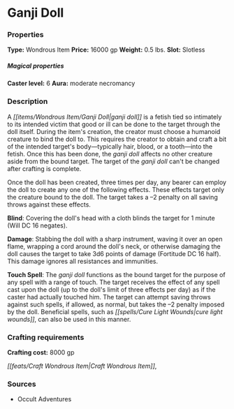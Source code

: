 ﻿---
Title: "Ganji Doll"
Type: "Wondrous Item"
Price: "16000 gp"
Weight: "0.5 lbs."
Slot: "Slotless"
Caster level: "6"
Aura: "moderate necromancy"
Description: |
  "A _ganji doll_ is a fetish tied so intimately to its intended victim that good or ill can be done to the target through the doll itself. During the item's creation, the creator must choose a humanoid creature to bind the doll to. This requires the creator to obtain and craft a bit of the intended target's body—typically hair, blood, or a tooth—into the fetish. Once this has been done, the _ganji doll_ affects no other creature aside from the bound target. The target of the _ganji doll_ can't be changed after crafting is complete.
  Once the doll has been created, three times per day, any bearer can employ the doll to create any one of the following effects. These effects target only the creature bound to the doll. The target takes a –2 penalty on all saving throws against these effects.
  **Blind**: Covering the doll's head with a cloth blinds the target for 1 minute (Will DC 16 negates).
  **Damage**: Stabbing the doll with a sharp instrument, waving it over an open flame, wrapping a cord around the doll's neck, or otherwise damaging the doll causes the target to take 3d6 points of damage (Fortitude DC 16 half). This damage ignores all resistances and immunities.
  **Touch Spell**: The _ganji doll_ functions as the bound target for the purpose of any spell with a range of touch. The target receives the effect of any spell cast upon the doll (up to the doll's limit of three effects per day) as if the caster had actually touched him. The target can attempt saving throws against such spells, if allowed, as normal, but takes the –2 penalty imposed by the doll. Beneficial spells, such as _cure light wounds_, can also be used in this manner."
Crafting cost: "8000 gp"
Sources: "['Occult Adventures']"
---

# Ganji Doll

### Properties

**Type:** Wondrous Item **Price:** 16000 gp **Weight:** 0.5 lbs. **Slot:** Slotless

##### Magical properties

**Caster level:** 6 **Aura:** moderate necromancy

### Description

A _[[items/Wondrous Item/Ganji Doll|ganji doll]]_ is a fetish tied so intimately to its intended victim that good or ill can be done to the target through the doll itself. During the item's creation, the creator must choose a humanoid creature to bind the doll to. This requires the creator to obtain and craft a bit of the intended target's body—typically hair, blood, or a tooth—into the fetish. Once this has been done, the _ganji doll_ affects no other creature aside from the bound target. The target of the _ganji doll_ can't be changed after crafting is complete.

Once the doll has been created, three times per day, any bearer can employ the doll to create any one of the following effects. These effects target only the creature bound to the doll. The target takes a –2 penalty on all saving throws against these effects.

**Blind**: Covering the doll's head with a cloth blinds the target for 1 minute (Will DC 16 negates).

**Damage**: Stabbing the doll with a sharp instrument, waving it over an open flame, wrapping a cord around the doll's neck, or otherwise damaging the doll causes the target to take 3d6 points of damage (Fortitude DC 16 half). This damage ignores all resistances and immunities.

**Touch Spell**: The _ganji doll_ functions as the bound target for the purpose of any spell with a range of touch. The target receives the effect of any spell cast upon the doll (up to the doll's limit of three effects per day) as if the caster had actually touched him. The target can attempt saving throws against such spells, if allowed, as normal, but takes the –2 penalty imposed by the doll. Beneficial spells, such as _[[spells/Cure Light Wounds|cure light wounds]]_, can also be used in this manner.

### Crafting requirements

**Crafting cost:** 8000 gp

_[[feats/Craft Wondrous Item|Craft Wondrous Item]]_,

### Sources

* Occult Adventures